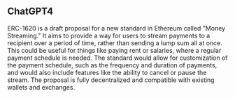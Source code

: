 ## ChatGPT4

ERC-1620 is a draft proposal for a new standard in Ethereum called "Money Streaming." It aims to provide a way for users to stream payments to a recipient over a period of time, rather than sending a lump sum all at once. This could be useful for things like paying rent or salaries, where a regular payment schedule is needed. The standard would allow for customization of the payment schedule, such as the frequency and duration of payments, and would also include features like the ability to cancel or pause the stream. The proposal is fully decentralized and compatible with existing wallets and exchanges.
